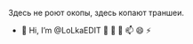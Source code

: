 Здесь не роют окопы, здесь копают траншеи.



- 👋 Hi, I’m @LoLkaEDIT
   👀 🌱 💞️ 📫 😄 ⚡

<!---
LoLkaEDIT/LoLkaEDIT is a ✨ special ✨ repository because its `README.md` (this file) appears on your GitHub profile.
You can click the Preview link to take a look at your changes.
--->
